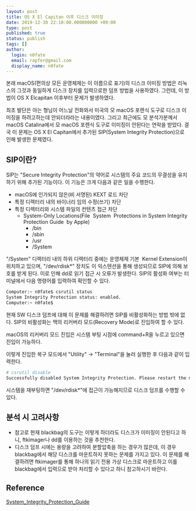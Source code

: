 ```yaml
---
layout: post
title: OS X El Capitan 이후 디스크 이미징
date: 2019-12-30 22:10:00.000000000 +09:00
type: post
published: true
status: publish
tags: []
author:
  login: n0fate
  email: rapfer@gmail.com
  display_name: n0fate
---
```


본래 macOS(편의상 모든 운영체제는 이 이름으로 표기)의 디스크 이미징 방법은 리눅스의 그것과 동일하게 디스크 장치를 입력으로한 덤프 방법을 사용하였다. 그런데, 이 방법이 OS X Elcapitan 이후부터 문제가 발생하였다.

최초 발단은 아는 형님이 어느날 전화와서 미국의 모 macOS 포렌식 도구로 디스크 이미징을 하려고하는데 안되더라라는 내용이였다. 그리고 최근에도 모 분석가분께서 macOS Catalina에서 모 macOS 포렌식 도구로 이미징이 안된다는 연락을 받았다. 결국 이 문제는 OS X El Capitan에서 추가된 SIP(System Integrity Protection)으로 인해 발생한 문제였다.

## SIP이란?
SIP는 "Secure Integrity Protection"의 약어로 시스템의 주요 코드의 무결성을 유지하기 위해 추가된 기능이다. 이 기능은 크게 다음과 같은 일을 수행한다.

* macOS에 인가되지 않은(비 서명된) KEXT 로드 차단
* 특정 디렉터리 내의 바이너리 임의 수정(쓰기) 차단
* 특정 디렉터리와 시스템 파일의 컨텐츠 접근 차단
  * System-Only Locations(File  System  Protections in System Integrity Protection Guide  by Apple)</strong>
 	  * /bin
 	  * /sbin
 	  * /usr
 	  * /System
  
"/System" 디렉터리 내의 하위 디렉터리 중에는 운영체제 기본  Kernel Extension이 위치하고 있으며, "/dev/rdisk*" 장치도 이 익스텐션을 통해 생성되므로 SIP에 의해 보호를 받게 된다. 이로 인해 dd로 읽기 접근 시 오류가 발생한다. SIP의 활성화 여부는 터미널에서 다음 명령어를 입력하여 확인할 수 있다.

```bash
Computer:~ n0fate$ csrutil status
System Integrity Protection status: enabled.
Computer:~ n0fate$
```

현재 SW 디스크 덤프에 대해 이 문제를 해결하려면 SIP를 비활성화하는 방법 밖에 없다. SIP의 비활성화는 맥의 리커버리 모드(Recovery Mode)로 진입하여 할 수 있다.

macOS의 리커버리 모드 진입은 시스템 부팅 시점에 command+R을 누르고 있으면 진입이 가능하다.

이렇게 진입한 복구 모드에서 "Utility" -> "Terminal"을 눌러 실행한 후 다음과 같이 입력한다.

```bash
# csrutil disable
Successfully disabled System Integrity Protection. Please restart the machine for the changes to take effect.
```

시스템을 재부팅하면 "/dev/rdisk*"에 접근이 가능해지므로 디스크 덤프를 수행할 수 있다.

## 분석 시 고려사항

* 참고로 현재 blackbag의 도구는 이렇게 하더라도 디스크가 이미징이 안된다고 하니, ftkimager나 dd를 이용하는 것을 추천한다.
* 디스크 덤프 시에는 용량을 고려하여 분할압축을 하는 경우가 많은데, 이 경우 blackbag에서 해당 디스크를 마운트하지 못하는 문제를 가지고 있다. 이 문제를 해결하려면 ftkimager를 통해 하나의 읽기 전용 가상 디스크로 마운트하고 이를 blackbag에서 입력으로 받아 처리할 수 있다고 하니 참고하시기 바란다.

## Reference
[System_Integrity_Protection_Guide](https://developer.apple.com/library/archive/documentation/Security/Conceptual/System_Integrity_Protection_Guide/Introduction/Introduction.html#//apple_ref/doc/uid/TP40016462-CH1-DontLinkElementID_15)
